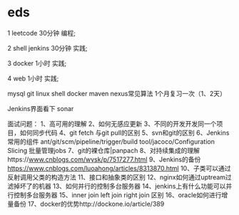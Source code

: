 # eds
1   leetcode   30分钟  编程;

2   shell  jenkins   30分钟  实践;

3   docker 1小时  实践;

4   web   1小时  实践;

mysql git linux shell docker maven nexus常见算法 1个月复习一次（1、2天）

Jenkins界面看下
sonar


面试问题：
1、高可用的理解
2、如何无感应更新
3、不同的开发开发同一个项目，如何同步代码
4、git fetch 与git pull的区别
5、svn和git的区别
6、Jenkins常用的组件 ant/git/scm/pipeline/trigger/build tool/jacoco/Configuration Slicing 批量管理jobs
7、git的裸仓库|panpach
8、对持续集成的理解https://www.cnblogs.com/wysk/p/7517277.html
9、Jenkins的备份 https://www.cnblogs.com/luoahong/articles/8313870.html
10、子类可以通过反射调用父类的构造方法
11、接口和抽象类的区别
12、nginx如何通过uptream过滤掉坏了的机器
13、如何并行的控制多台服务器
14、jenkins上有什么功能可以并行控制多台服务器
15、inner join left join right join 区别
16、oracle如何进行增量备份
17、docker的优势http://dockone.io/article/389


